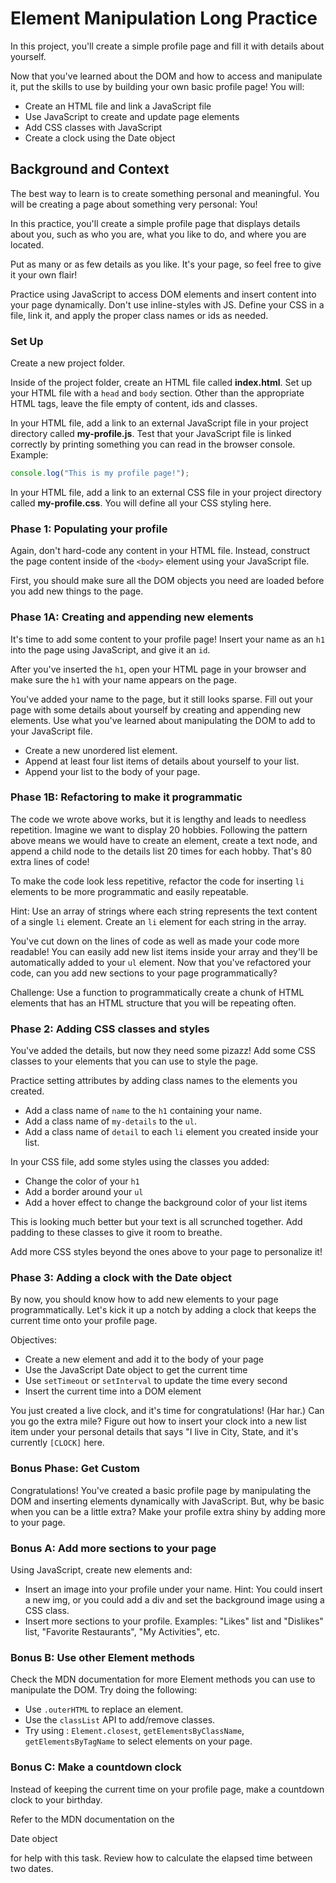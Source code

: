 # Element Manipulation Long Practice

In this project, you'll create a simple profile page and fill it with details about yourself.

Now that you've learned about the DOM and how to access and manipulate it, put the skills to use by building your own basic profile page! You will:

- Create an HTML file and link a JavaScript file
- Use JavaScript to create and update page elements
- Add CSS classes with JavaScript
- Create a clock using the Date object

## Background and Context

The best way to learn is to create something personal and meaningful. You will be creating a page about something very personal: You!

In this practice, you'll create a simple profile page that displays details about you, such as who you are, what you like to do, and where you are located.

Put as many or as few details as you like. It's your page, so feel free to give it your own flair!

Practice using JavaScript to access DOM elements and insert content into your page dynamically. Don't use inline-styles with JS. Define your CSS in a file, link it, and apply the proper class names or ids as needed.

### Set Up

Create a new project folder.

Inside of the project folder, create an HTML file called **index.html**. Set up your HTML file with a `head` and `body` section. Other than the appropriate HTML tags, leave the file empty of content, ids and classes.

In your HTML file, add a link to an external JavaScript file in your project directory called **my-profile.js**. Test that your JavaScript file is linked correctly by printing something you can read in the browser console. Example:

```js
console.log("This is my profile page!");
```

In your HTML file, add a link to an external CSS file in your project directory called **my-profile.css**. You will define all your CSS styling here.

### Phase 1: Populating your profile

Again, don't hard-code any content in your HTML file. Instead, construct the page content inside of the `<body>` element using your JavaScript file.

First, you should make sure all the DOM objects you need are loaded before you add new things to the page.

### Phase 1A: Creating and appending new elements

It's time to add some content to your profile page! Insert your name as an `h1` into the page using JavaScript, and give it an `id`.

After you've inserted the `h1`, open your HTML page in your browser and make sure the `h1` with your name appears on the page.

You've added your name to the page, but it still looks sparse. Fill out your page with some details about yourself by creating and appending new elements. Use what you've learned about manipulating the DOM to add to your JavaScript file.

- Create a new unordered list element.
- Append at least four list items of details about yourself to your list.
- Append your list to the body of your page.

### Phase 1B: Refactoring to make it programmatic

The code we wrote above works, but it is lengthy and leads to needless repetition. Imagine we want to display 20 hobbies. Following the pattern above means we would have to create an element, create a text node, and append a child node to the details list 20 times for each hobby. That's 80 extra lines of code!

To make the code look less repetitive, refactor the code for inserting `li` elements to be more programmatic and easily repeatable.

Hint: Use an array of strings where each string represents the text content of a single `li` element. Create an `li` element for each string in the array.

You've cut down on the lines of code as well as made your code more readable! You can easily add new list items inside your array and they'll be automatically added to your `ul` element. Now that you've refactored your code, can you add new sections to your page programmatically?

Challenge: Use a function to programmatically create a chunk of HTML elements that has an HTML structure that you will be repeating often.

### Phase 2: Adding CSS classes and styles

You've added the details, but now they need some pizazz! Add some CSS classes to your elements that you can use to style the page.

Practice setting attributes by adding class names to the elements you created.

- Add a class name of `name` to the `h1` containing your name.
- Add a class name of `my-details` to the `ul`.
- Add a class name of `detail` to each `li` element you created inside your list.

In your CSS file, add some styles using the classes you added:

- Change the color of your `h1`
- Add a border around your `ul`
- Add a hover effect to change the background color of your list items

This is looking much better but your text is all scrunched together. Add padding to these classes to give it room to breathe.

Add more CSS styles beyond the ones above to your page to personalize it!

### Phase 3: Adding a clock with the Date object

By now, you should know how to add new elements to your page programmatically. Let's kick it up a notch by adding a clock that keeps the current time onto your profile page.

Objectives:

- Create a new element and add it to the body of your page
- Use the JavaScript Date object to get the current time
- Use `setTimeout` or `setInterval` to update the time every second
- Insert the current time into a DOM element

You just created a live clock, and it's time for congratulations! (Har har.) Can you go the extra mile? Figure out how to insert your clock into a new list item under your personal details that says "I live in City, State, and it's currently `[CLOCK]` here.

### Bonus Phase: Get Custom

Congratulations! You've created a basic profile page by manipulating the DOM and inserting elements dynamically with JavaScript. But, why be basic when you can be a little extra? Make your profile extra shiny by adding more to your page.

### Bonus A: Add more sections to your page

Using JavaScript, create new elements and:

- Insert an image into your profile under your name. Hint: You could insert a new img, or you could add a div and set the background image using a CSS class.
- Insert more sections to your profile. Examples: "Likes" list and "Dislikes" list, "Favorite Restaurants", "My Activities", etc.

### Bonus B: Use other Element methods

Check the MDN documentation for more Element methods you can use to manipulate the DOM. Try doing the following:

- Use `.outerHTML` to replace an element.
- Use the `classList` API to add/remove classes.
- Try using : `Element.closest`, `getElementsByClassName`, `getElementsByTagName` to select elements on your page.

### Bonus C: Make a countdown clock

Instead of keeping the current time on your profile page, make a countdown clock to your birthday.

Refer to the MDN documentation on the

Date object

for help with this task. Review how to calculate the elapsed time between two dates.
